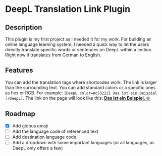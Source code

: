 # DeepL Translation Link Plugin

## Description
This plugin is my first project as I needed it for my work. For building an online language learning system, I needed a quick way to let the users directly translate specific words or sentences on DeepL within a lection. 
Right now it translates from German to English.   

## Features
You can add the translation tags where shortcodes work. The link is larger than the surrounding text. You can add standard colors or a specific ones as hex or RGB. For example:
``` [DeepL color=#c53222] Das ist ein Beispiel [/DeepL] ```. The link on the page will look like this: [**Das ist ein Beispiel.** 🌐](https://www.deepl.com/en/translator#de/en/Das%20ist%20ein%20Beispiel.)

## Roadmap
- [x] Add globus emoji
- [ ] Add the language code of referenced text
- [ ] Add destination language code
- [ ] Add a dropdown with some important languages (or all languages, as DeepL only offers a few)
